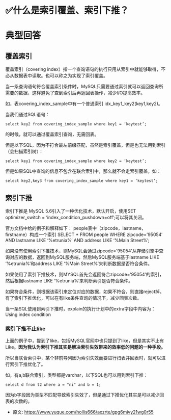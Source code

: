 # ✅什么是索引覆盖、索引下推？
<!--page header-->

<a name="frPcB"></a>
# 典型回答
<a name="TWMnM"></a>
## 覆盖索引

覆盖索引（covering index）指一个查询语句的执行只用从索引中就能够取得，不必从数据表中读取。也可以称之为实现了索引覆盖。 

当一条查询语句符合覆盖索引条件时，MySQL只需要通过索引就可以返回查询所需要的数据，这样避免了查到索引后再返回表操作，减少I/O提高效率。 

如，表covering_index_sample中有一个普通索引 idx_key1_key2(key1,key2)。

当我们通过SQL语句：

`select key2 from covering_index_sample where key1 = ‘keytest’;`

的时候，就可以通过覆盖索引查询，无需回表。

但是以下SQL，因为不符合最左前缀匹配，虽然是索引覆盖，但是也无法用到索引（会扫描索引树）：

`select key1 from covering_index_sample where key2 = ‘keytest’;`

但是如果SQL中查询的信息不包含在联合索引中，那么就不会走索引覆盖。如：

`select key2,key3 from covering_index_sample where key1 = ‘keytest’;`

<a name="HdU4Y"></a>
## 索引下推

索引下推是 MySQL 5.6引入了一种优化技术，默认开启，使用SET optimizer_switch = ‘index_condition_pushdown=off’;可以将其关闭。

官方文档中给的例子和解释如下： people表中（zipcode，lastname，firstname）构成一个索引
SELECT * FROM people WHERE zipcode=’95054′ AND lastname LIKE ‘%etrunia%’ AND address LIKE ‘%Main Street%’;

如果没有使用索引下推技术，则MySQL会通过zipcode=’95054’从存储引擎中查询对应的数据，返回到MySQL服务端，然后MySQL服务端基于lastname LIKE ‘%etrunia%’和address LIKE ‘%Main Street%’来判断数据是否符合条件。 

如果使用了索引下推技术，则MYSQL首先会返回符合zipcode=’95054’的索引，然后根据lastname LIKE ‘%etrunia%’来判断索引是否符合条件。

如果符合条件，则根据该索引来定位对应的数据，如果不符合，则直接reject掉。 有了索引下推优化，可以在有like条件查询的情况下，减少回表次数。

当一条SQL使用到索引下推时，explain的执行计划中的extra字段中内容为：Using index condition


<a name="fnxO9"></a>
### 索引下推不止like

上面的例子中，提到了like，包括MySQL官网中也只提到了like，但是其实不止有Like。**因为我认为索引下推其实是解决索引失效带来的效率低的问题的一种手段。**

所以当联合索引中，某个非前导列因为索引失效而要进行扫表并回表时，就可以进行索引下推优化了。

如，有a,b联合索引，类型都是varchar，以下SQL也可以用到索引下推：

```
select d from t2 where a = "ni" and b = 1; 
```

因为b字段因为类型不匹配导致索引失效了，但是通过下推优化其实是可以减少回表的次数的。


<!--page footer-->
- 原文: <https://www.yuque.com/hollis666/axzrte/gpg6mivy21wg0r55>